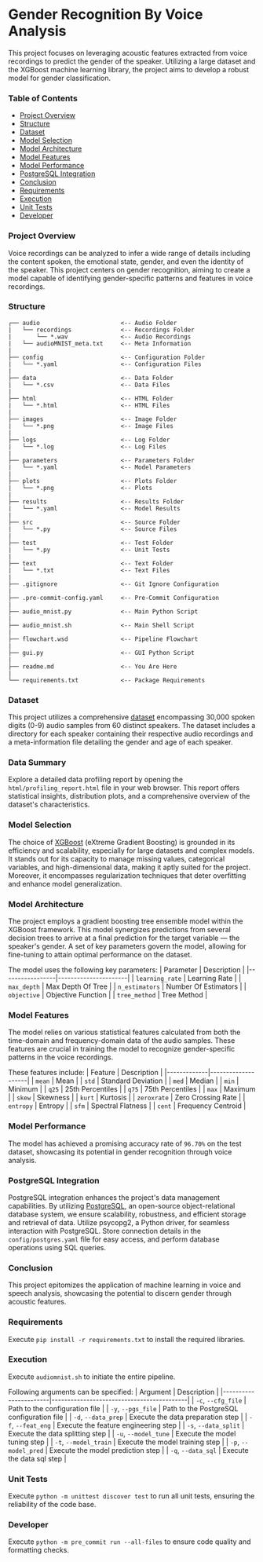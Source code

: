 # Gender Recognition By Voice Analysis
This project focuses on leveraging acoustic features extracted from voice recordings to predict the gender of the speaker. Utilizing a large dataset and the XGBoost machine learning library, the project aims to develop a robust model for gender classification.

### Table of Contents
- [Project Overview](#project-overview)
- [Structure](#structure)
- [Dataset](#dataset)
- [Model Selection](#model-selection)
- [Model Architecture](#model-architecture)
- [Model Features](#model-features)
- [Model Performance](#model-performance)
- [PostgreSQL Integration](#postgresql-integration)
- [Conclusion](#conclusion)
- [Requirements](#requirements)
- [Execution](#execution)
- [Unit Tests](#unit-tests)
- [Developer](#developer)

### Project Overview
Voice recordings can be analyzed to infer a wide range of details including the content spoken, the emotional state, gender, and even the identity of the speaker. This project centers on gender recognition, aiming to create a model capable of identifying gender-specific patterns and features in voice recordings.

### Structure
```
┌── audio                       <-- Audio Folder
|   └── recordings              <-- Recordings Folder
|       └── *.wav               <-- Audio Recordings
|   └── audioMNIST_meta.txt     <-- Meta Information
|
├── config                      <-- Configuration Folder
|   └── *.yaml                  <-- Configuration Files
|
├── data                        <-- Data Folder
|   └── *.csv                   <-- Data Files
|
├── html                        <-- HTML Folder
|   └── *.html                  <-- HTML Files
|
├── images                      <-- Image Folder
|   └── *.png                   <-- Image Files
|
├── logs                        <-- Log Folder
|   └── *.log                   <-- Log Files
|
├── parameters                  <-- Parameters Folder
|   └── *.yaml                  <-- Model Parameters
|
├── plots                       <-- Plots Folder
|   └── *.png                   <-- Plots
|
├── results                     <-- Results Folder
|   └── *.yaml                  <-- Model Results
|
├── src                         <-- Source Folder
|   └── *.py                    <-- Source Files
|
├── test                        <-- Test Folder
|   └── *.py                    <-- Unit Tests
|
├── text                        <-- Text Folder
|   └── *.txt                   <-- Text Files
|
├── .gitignore                  <-- Git Ignore Configuration
|
├── .pre-commit-config.yaml     <-- Pre-Commit Configuration
|
├── audio_mnist.py              <-- Main Python Script
|
├── audio_mnist.sh              <-- Main Shell Script
|
├── flowchart.wsd               <-- Pipeline Flowchart
|
├── gui.py                      <-- GUI Python Script
|
├── readme.md                   <-- You Are Here
|
└── requirements.txt            <-- Package Requirements
```

### Dataset
This project utilizes a comprehensive [dataset](https://www.kaggle.com/datasets/primaryobjects/voicegender) encompassing 30,000 spoken digits (0-9) audio samples from 60 distinct speakers. The dataset includes a directory for each speaker containing their respective audio recordings and a meta-information file detailing the gender and age of each speaker.

### Data Summary
Explore a detailed data profiling report by opening the `html/profiling_report.html` file in your web browser. This report offers statistical insights, distribution plots, and a comprehensive overview of the dataset's characteristics.

### Model Selection
The choice of [XGBoost](https://xgboost.readthedocs.io/en/stable/) (eXtreme Gradient Boosting) is grounded in its efficiency and scalability, especially for large datasets and complex models. It stands out for its capacity to manage missing values, categorical variables, and high-dimensional data, making it aptly suited for the project. Moreover, it encompasses regularization techniques that deter overfitting and enhance model generalization. 

### Model Architecture
The project employs a gradient boosting tree ensemble model within the XGBoost framework. This model synergizes predictions from several decision trees to arrive at a final prediction for the target variable — the speaker's gender. A set of key parameters govern the model, allowing for fine-tuning to attain optimal performance on the dataset.

The model uses the following key parameters:
| Parameter       | Description          |
|-----------------|----------------------|
| `learning_rate` | Learning Rate        |
| `max_depth`     | Max Depth Of Tree    |
| `n_estimators`  | Number Of Estimators |
| `objective`     | Objective Function   |
| `tree_method`   | Tree Method          |

### Model Features
The model relies on various statistical features calculated from both the time-domain and frequency-domain data of the audio samples. These features are crucial in training the model to recognize gender-specific patterns in the voice recordings.

These features include:
| Feature     | Description        |
|-------------|--------------------|
| `mean`      | Mean               |
| `std`       | Standard Deviation |
| `med`       | Median             |
| `min`       | Minimum            |
| `q25`       | 25th Percentiles   |
| `q75`       | 75th Percentiles   |
| `max`       | Maximum            |
| `skew`      | Skewness           |
| `kurt`      | Kurtosis           |
| `zeroxrate` | Zero Crossing Rate |
| `entropy`   | Entropy            |
| `sfm`       | Spectral Flatness  |
| `cent`      | Frequency Centroid |

### Model Performance
The model has achieved a promising accuracy rate of `96.70%` on the test dataset, showcasing its potential in gender recognition through voice analysis.

### PostgreSQL Integration
PostgreSQL integration enhances the project's data management capabilities. By utilizing [PostgreSQL](https://www.postgresql.org), an open-source object-relational database system, we ensure scalability, robustness, and efficient storage and retrieval of data. Utilize psycopg2, a Python driver, for seamless interaction with PostgreSQL. Store connection details in the `config/postgres.yaml` file for easy access, and perform database operations using SQL queries.

### Conclusion
This project epitomizes the application of machine learning in voice and speech analysis, showcasing the potential to discern gender through acoustic features.

### Requirements
Execute `pip install -r requirements.txt` to install the required libraries.

### Execution
Execute `audiomnist.sh` to initiate the entire pipeline.

Following arguments can be specified:
| Argument              | Description                               |
|-----------------------|-------------------------------------------|
| `-c`, `--cfg_file`    | Path to the configuration file            |
| `-y`, `--pgs_file`    | Path to the PostgreSQL configuration file |
| `-d`, `--data_prep`   | Execute the data preparation step         |
| `-f`, `--feat_eng`    | Execute the feature engineering step      |
| `-s`, `--data_split`  | Execute the data splitting step           |
| `-u`, `--model_tune`  | Execute the model tuning step             |
| `-t`, `--model_train` | Execute the model training step           |
| `-p`, `--model_pred`  | Execute the model prediction step         |
| `-q`, `--data_sql`    | Execute the data sql step                 |


### Unit Tests
Execute `python -m unittest discover test` to run all unit tests, ensuring the reliability of the code base.

### Developer
Execute `python -m pre_commit run --all-files` to ensure code quality and formatting checks.
